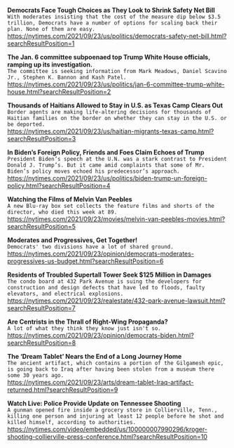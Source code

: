 **Democrats Face Tough Choices as They Look to Shrink Safety Net Bill**\
`With moderates insisting that the cost of the measure dip below $3.5 trillion, Democrats have a number of options for scaling back their plan. None of them are easy.`\
https://nytimes.com/2021/09/23/us/politics/democrats-safety-net-bill.html?searchResultPosition=1

**The Jan. 6 committee subpoenaed top Trump White House officials, ramping up its investigation.**\
`The committee is seeking information from Mark Meadows, Daniel Scavino Jr., Stephen K. Bannon and Kash Patel.`\
https://nytimes.com/2021/09/23/us/politics/jan-6-committee-trump-white-house.html?searchResultPosition=2

**Thousands of Haitians Allowed to Stay in U.S. as Texas Camp Clears Out**\
`Border agents are making life-altering decisions for thousands of Haitian families on the border on whether they can stay in the U.S. or be deported.`\
https://nytimes.com/2021/09/23/us/haitian-migrants-texas-camp.html?searchResultPosition=3

**In Biden’s Foreign Policy, Friends and Foes Claim Echoes of Trump**\
`President Biden’s speech at the U.N. was a stark contrast to President Donald J. Trump’s. But it came amid complaints that some of Mr. Biden’s policy moves echoed his predecessor’s approach.`\
https://nytimes.com/2021/09/23/us/politics/biden-trump-un-foreign-policy.html?searchResultPosition=4

**Watching the Films of Melvin Van Peebles**\
`A new Blu-ray box set collects the feature films and shorts of the director, who died this week at 89.`\
https://nytimes.com/2021/09/23/movies/melvin-van-peebles-movies.html?searchResultPosition=5

**Moderates and Progressives, Get Together!**\
`Democrats' two divisions have a lot of shared ground. `\
https://nytimes.com/2021/09/23/opinion/democrats-moderates-progressives-us-budget.html?searchResultPosition=6

**Residents of Troubled Supertall Tower Seek $125 Million in Damages**\
`The condo board at 432 Park Avenue is suing the developers for construction and design defects that have led to floods, faulty elevators, and electrical explosions.`\
https://nytimes.com/2021/09/23/realestate/432-park-avenue-lawsuit.html?searchResultPosition=7

**Are Centrists in the Thrall of Right-Wing Propaganda?**\
`A lot of what they think they know just isn't so.`\
https://nytimes.com/2021/09/23/opinion/democrats-biden.html?searchResultPosition=8

**The ‘Dream Tablet’ Nears the End of a Long Journey Home**\
`The ancient artifact, which contains a portion of the Gilgamesh epic, is going back to Iraq after having been stolen from a museum there some 30 years ago.`\
https://nytimes.com/2021/09/23/arts/dream-tablet-Iraq-artifact-returned.html?searchResultPosition=9

**Watch Live: Police Provide Update on Tennessee Shooting**\
`A gunman opened fire inside a grocery store in Collierville, Tenn., killing one person and injuring at least 12 people before he shot and killed himself, according to authorities.`\
https://nytimes.com/video/embedded/us/100000007990296/kroger-shooting-collierville-press-conference.html?searchResultPosition=10

